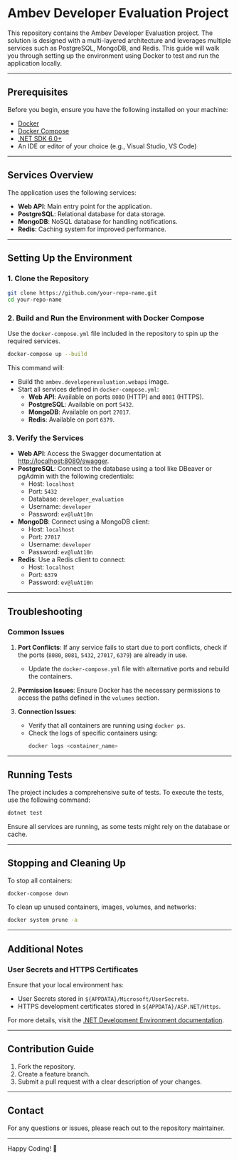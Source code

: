 
# Ambev Developer Evaluation Project

This repository contains the Ambev Developer Evaluation project. The solution is designed with a multi-layered architecture and leverages multiple services such as PostgreSQL, MongoDB, and Redis. This guide will walk you through setting up the environment using Docker to test and run the application locally.

---

## Prerequisites

Before you begin, ensure you have the following installed on your machine:

- [Docker](https://www.docker.com/)
- [Docker Compose](https://docs.docker.com/compose/)
- [.NET SDK 6.0+](https://dotnet.microsoft.com/download)
- An IDE or editor of your choice (e.g., Visual Studio, VS Code)

---

## Services Overview

The application uses the following services:

- **Web API**: Main entry point for the application.
- **PostgreSQL**: Relational database for data storage.
- **MongoDB**: NoSQL database for handling notifications.
- **Redis**: Caching system for improved performance.

---

## Setting Up the Environment

### 1. Clone the Repository
```bash
git clone https://github.com/your-repo-name.git
cd your-repo-name
```

### 2. Build and Run the Environment with Docker Compose

Use the `docker-compose.yml` file included in the repository to spin up the required services.

```bash
docker-compose up --build
```

This command will:
- Build the `ambev.developerevaluation.webapi` image.
- Start all services defined in `docker-compose.yml`:
  - **Web API**: Available on ports `8080` (HTTP) and `8081` (HTTPS).
  - **PostgreSQL**: Available on port `5432`.
  - **MongoDB**: Available on port `27017`.
  - **Redis**: Available on port `6379`.

### 3. Verify the Services
- **Web API**: Access the Swagger documentation at [http://localhost:8080/swagger](http://localhost:8080/swagger).
- **PostgreSQL**: Connect to the database using a tool like DBeaver or pgAdmin with the following credentials:
  - Host: `localhost`
  - Port: `5432`
  - Database: `developer_evaluation`
  - Username: `developer`
  - Password: `ev@luAt10n`
- **MongoDB**: Connect using a MongoDB client:
  - Host: `localhost`
  - Port: `27017`
  - Username: `developer`
  - Password: `ev@luAt10n`
- **Redis**: Use a Redis client to connect:
  - Host: `localhost`
  - Port: `6379`
  - Password: `ev@luAt10n`

---

## Troubleshooting

### Common Issues
1. **Port Conflicts**: If any service fails to start due to port conflicts, check if the ports (`8080`, `8081`, `5432`, `27017`, `6379`) are already in use.
   - Update the `docker-compose.yml` file with alternative ports and rebuild the containers.

2. **Permission Issues**: Ensure Docker has the necessary permissions to access the paths defined in the `volumes` section.

3. **Connection Issues**:
   - Verify that all containers are running using `docker ps`.
   - Check the logs of specific containers using:
     ```bash
     docker logs <container_name>
     ```

---

## Running Tests

The project includes a comprehensive suite of tests. To execute the tests, use the following command:

```bash
dotnet test
```

Ensure all services are running, as some tests might rely on the database or cache.

---

## Stopping and Cleaning Up

To stop all containers:

```bash
docker-compose down
```

To clean up unused containers, images, volumes, and networks:

```bash
docker system prune -a
```

---

## Additional Notes

### User Secrets and HTTPS Certificates
Ensure that your local environment has:
- User Secrets stored in `${APPDATA}/Microsoft/UserSecrets`.
- HTTPS development certificates stored in `${APPDATA}/ASP.NET/Https`.

For more details, visit the [.NET Development Environment documentation](https://learn.microsoft.com/en-us/aspnet/core/security/?view=aspnetcore-6.0).

---

## Contribution Guide

1. Fork the repository.
2. Create a feature branch.
3. Submit a pull request with a clear description of your changes.

---

## Contact

For any questions or issues, please reach out to the repository maintainer.

---

Happy Coding! 🚀
